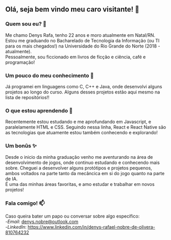 ## Olá, seja bem vindo meu caro visitante! 👋

<!--
**rafa-Nobre/rafa-Nobre** is a ✨ _special_ ✨ repository because its `README.md` (this file) appears on your GitHub profile.

Here are some ideas to get you started:

- 🔭 I’m currently working on ...
- 🌱 I’m currently learning ...
- 👯 I’m looking to collaborate on ...
- 🤔 I’m looking for help with ...
- 💬 Ask me about ...
- 📫 How to reach me: ...
- 😄 Pronouns: ...
- ⚡ Fun fact: ...
-->

### Quem sou eu? 🤔
Me chamo Denys Rafa, tenho 22 anos e moro atualmente em Natal/RN. Estou me graduando no Bacharelado de Tecnologia da Informação (ou TI para os mais chegados!) na Universidade do Rio Grande do Norte (2018 - atualmente). <br />
Pessoalmente, sou ficcionado em livros de ficção e ciência, café e programação!

### Um pouco do meu conhecimento 🔭
Já programei em linguagens como C, C++ e Java, onde desenvolvi alguns projetos ao longo do curso. Alguns desses projetos estão aqui mesmo na lista de repositórios!!

### O que estou aprendendo 🌱
Recentemente estou estudando e me aprofundando em Javascript, e paralelamente HTML e CSS. Seguindo nessa linha, React e React Native são as tecnologias que atuamente estou também conhecendo e explorando!

### Um bonûs ✨
Desde o inicio da minha graduação venho me aventurando na área de desenvolvimento de jogos, onde continuo estudando e conhecendo mais sobre. Cheguei a desenvolver alguns protótipos e projetos pequenos, ambos voltados na parte tanto da mecâncica em si do jogo quanto na parte de IA. <br /> 
É uma das minhas áreas favoritas, e amo estudar e trabalhar em novos projetos!

### Fala comigo! 📫
Caso queira bater um papo ou conversar sobre algo específico: <br />
-*Email*: denys.nobre@outlook.com <br />
-*LinkedIn*: https://www.linkedin.com/in/denys-rafael-nobre-de-olivera-810764232

